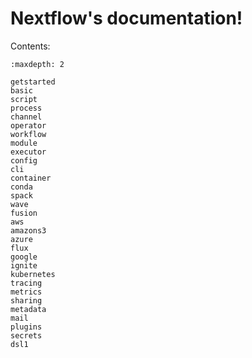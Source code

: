 
# Nextflow's documentation!

Contents:

```{toctree}
:maxdepth: 2

getstarted
basic
script
process
channel
operator
workflow
module
executor
config
cli
container
conda
spack
wave
fusion
aws
amazons3
azure
flux
google
ignite
kubernetes
tracing
metrics
sharing
metadata
mail
plugins
secrets
dsl1
```

